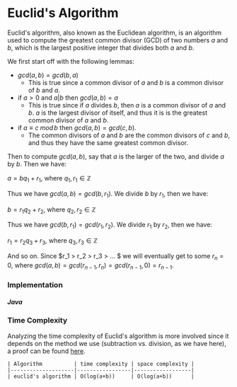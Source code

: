 # Euclid's Algorithm

Euclid's algorithm, also known as the Euclidean algorithm, is an algorithm used to compute the 
greatest common divisor (GCD) of two numbers $a$ and $b$, which is the largest positive integer that 
divides both $a$ and $b$. 

We first start off with the following lemmas:
- $gcd(a, b) = gcd(b, a)$
    - This is true since a common divisor of $a$ and $b$ is a common divisor of $b$ and $a$.
- if $a > 0$ and $a|b$ then $gcd(a, b) = a$
    - This is true since if $a$ divides $b$, then $a$ is a common divisor of $a$ and $b$. $a$ is the
    largest divisor of itself, and thus it is is the greatest common divisor of $a$ and $b$.
- if $a \equiv c\;mod\,b$ then $gcd(a, b) = gcd(c, b)$. 
    - The common divisors of $a$ and $b$ are the common divisors of $c$ and $b$, and thus they have
    the same greatest common divisor.

Then to compute $gcd(a, b)$, say that $a$ is the larger of the two, and divide $a$ by $b$. Then we 
have:

$a = bq_1 + r_1$, where $q_1, r_1 \in \mathbb{Z}$

Thus we have $gcd(a, b) = gcd(b, r_1)$. We divide $b$ by $r_1$, then we have:

$b = r_1q_2 + r_2$, where $q_2, r_2 \in \mathbb{Z}$

Thus we have $gcd(b, r_1) = gcd(r_1, r_2)$. We divide $r_1$ by $r_2$, then we have:

$r_1 = r_2q_3 + r_3$, where $q_3, r_3 \in \mathbb{Z}$

And so on. Since $r_1 > r_2 > r_3 > ... $ we will eventually get to some $r_n = 0$, where 
$gcd(a, b) = gcd(r_{n-1}, r_n) = gcd(r_{n-1}, 0) = r_{n-1}$. 

### Implementation

##### Java

<script src="https://gist.github.com/eliucs/cdd28011630202f5442127dae3c781da.js"></script>

### Time Complexity

Analyzing the time complexity of Euclid's algorithm is more involved since it depends on the method
we use (subtraction vs. division, as we have here), a proof can be found 
[here](http://www.sci.brooklyn.cuny.edu/~amotz/BC-ALGORITHMS/PRESENTATIONS/gcd.pdf).

```
| Algorithm          | time complexity | space complexity |
|--------------------|-----------------|------------------|
| euclid's algorithm | O(log(a+b))     | O(log(a+b))      |
```
